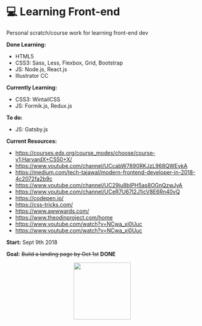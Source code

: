 

# 💻 Learning Front-end 
Personal scratch/course work for learning front-end dev

**Done Learning:**
* HTML5
* CSS3: Sass, Less, Flexbox, Grid, Bootstrap
* JS: Node.js, React.js
* Illustrator CC 

**Currently Learning:**

* CSS3: WintailCSS
* JS: Formik.js, Redux.js

**To do:**

* JS: Gatsby.js


**Current Resources:**

* https://courses.edx.org/course_modes/choose/course-v1:HarvardX+CS50+X/
* https://www.youtube.com/channel/UCcabW7890RKJzL968QWEykA
* https://medium.com/tech-tajawal/modern-frontend-developer-in-2018-4c2072fa2b9c
* https://www.youtube.com/channel/UC29ju8bIPH5as8OGnQzwJyA
* https://www.youtube.com/channel/UCeR7U67I2J1icV8E6Rn40vQ
* https://codepen.io/
* https://css-tricks.com/
* https://www.awwwards.com/
* https://www.theodinproject.com/home
* https://www.youtube.com/watch?v=NCwa_xi0Uuc 
* https://www.youtube.com/watch?v=NCwa_xi0Uuc

**Start:** Sept 9th 2018 

**Goal:** ~~Build a landing page by Oct 1st~~ __DONE__ 

<div align='center'>
  <img height="150px" width="auto" src="https://ui-ex.com/images/css-transparent-html-2.png">
</div>
